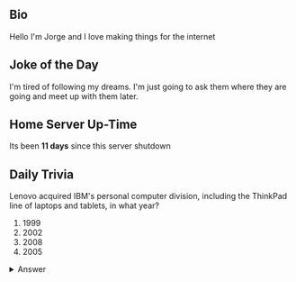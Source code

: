 ## Bio

Hello I'm Jorge and I love making things for the internet

## Joke of the Day

I'm tired of following my dreams. I'm just going to ask them where they are going and meet up with them later.

## Home Server Up-Time

Its been **11 days** since this server shutdown


## Daily Trivia

Lenovo acquired IBM&#039;s personal computer division, including the ThinkPad line of laptops and tablets, in what year?
 1. 1999
 2. 2002
 3. 2008
 4. 2005

<details>
  <summary>Answer</summary>
  2005
</details>
